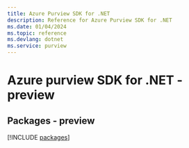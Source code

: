 ```yaml
---
title: Azure Purview SDK for .NET
description: Reference for Azure Purview SDK for .NET
ms.date: 01/04/2024
ms.topic: reference
ms.devlang: dotnet
ms.service: purview
---
```

# Azure purview SDK for .NET - preview
## Packages - preview
[!INCLUDE [packages](purview-index.md)]